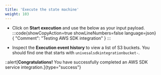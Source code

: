 ```yaml
---
title: 'Execute the state machine'
weight: 103
---
```


- Click on **Start execution** and use the below as your input payload.
:::code{showCopyAction=true showLineNumbers=false language=json}
{
  "Comment": "Testing AWS SDK integration"
}
:::

- Inspect the **Execution event history** to view a list of S3 buckets. You should find one that starts with `univesalsdkintegrationbucket-`.

::alert[**Congratulations!** You have successfully completed an AWS SDK service integration.]{type="success"}

